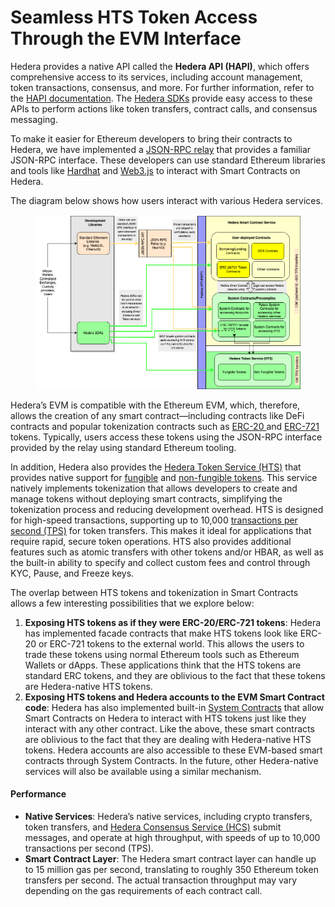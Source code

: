 # Seamless HTS Token Access Through the EVM Interface

Hedera provides a native API called the **Hedera API (HAPI)**, which offers comprehensive access to its services, including account management, token transactions, consensus, and more. For further information, refer to the [HAPI documentation](../../sdks-and-apis/hedera-api/). The [Hedera SDKs](../../sdks-and-apis/sdks/) provide easy access to these APIs to perform actions like token transfers, contract calls, and consensus messaging.

To make it easier for Ethereum developers to bring their contracts to Hedera, we have implemented a [JSON-RPC relay](../smart-contracts/json-rpc-relay.md) that provides a familiar JSON-RPC interface. These developers can use standard Ethereum libraries and tools like [Hardhat](../../support-and-community/glossary.md#hardhat) and [Web3.js](https://web3js.readthedocs.io/en/v1.10.0/) to interact with Smart Contracts on Hedera.

The diagram below shows how users interact with various Hedera services.

<figure><img src="../../.gitbook/assets/SmartContractsAndHTS.drawio.png" alt=""><figcaption></figcaption></figure>

Hedera’s EVM is compatible with the Ethereum EVM, which, therefore, allows the creation of any smart contract—including contracts like DeFi contracts and popular tokenization contracts such as [ERC-20 ](../smart-contracts/tokens-managed-by-smart-contracts/erc-20-fungible-tokens.md)and [ERC-721](../smart-contracts/tokens-managed-by-smart-contracts/erc-721-non-fungible-tokens-nfts.md) tokens. Typically, users access these tokens using the JSON-RPC interface provided by the relay using standard Ethereum tooling.

In addition, Hedera also provides the [Hedera Token Service (HTS)](../../support-and-community/glossary.md#hedera-token-service-hts) that provides native support for [fungible](../../support-and-community/glossary.md#fungible-token) and [non-fungible tokens](../../support-and-community/glossary.md#non-fungible-token-nft). This service natively implements tokenization that allows developers to create and manage tokens without deploying smart contracts, simplifying the tokenization process and reducing development overhead. HTS is designed for high-speed transactions, supporting up to 10,000 [transactions per second (TPS)](../../support-and-community/glossary.md#transactions-per-second-tps) for token transfers. This makes it ideal for applications that require rapid, secure token operations. HTS also provides additional features such as atomic transfers with other tokens and/or HBAR, as well as the built-in ability to specify and collect custom fees and control through KYC, Pause, and Freeze keys.

The overlap between HTS tokens and tokenization in Smart Contracts allows a few interesting possibilities that we explore below:

1. **Exposing HTS tokens as if they were ERC-20/ERC-721 tokens**: Hedera has implemented facade contracts that make HTS tokens look like ERC-20 or ERC-721 tokens to the external world. This allows the users to trade these tokens using normal Ethereum tools such as Ethereum Wallets or dApps. These applications think that the HTS tokens are standard ERC tokens, and they are oblivious to the fact that these tokens are Hedera-native HTS tokens.
2. **Exposing HTS tokens and Hedera accounts to the EVM Smart Contract code**: Hedera has also implemented built-in [System Contracts](../smart-contracts/compiling-smart-contracts.md#system-smart-contracts) that allow Smart Contracts on Hedera to interact with HTS tokens just like they interact with any other contract. Like the above, these smart contracts are oblivious to the fact that they are dealing with Hedera-native HTS tokens. Hedera accounts are also accessible to these EVM-based smart contracts through System Contracts. In the future, other Hedera-native services will also be available using a similar mechanism.

#### Performance

* **Native Services**: Hedera’s native services, including crypto transfers, token transfers, and [Hedera Consensus Service (HCS)](../../support-and-community/glossary.md#hedera-consensus-service-hcs) submit messages, and operate at high throughput, with speeds of up to 10,000 transactions per second (TPS).
* **Smart Contract Layer**: The Hedera smart contract layer can handle up to 15 million gas per second, translating to roughly 350 Ethereum token transfers per second. The actual transaction throughput may vary depending on the gas requirements of each contract call.
